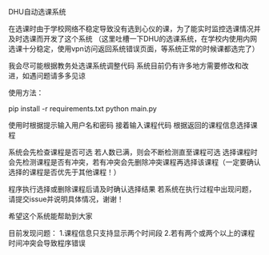 DHU自动选课系统

在选课时由于学校网络不稳定导致没有选到心仪的课，为了能实时监控选课情况并及时选课而开发了这个系统
（这里吐槽一下DHU的选课系统，在学校内使用内网选课十分稳定，使用vpn访问返回系统错误页面，等系统正常的时候课都选完了）

我会尽可能根据教务处选课系统调整代码
系统目前仍有许多地方需要修改和改进，如遇问题请多多见谅


使用方法：


pip install -r requirements.txt
python main.py

使用时根据提示输入用户名和密码
接着输入课程代码
根据返回的课程信息选择课程

系统会先检查课程是否可选
若人数已满，则会不断检测直至课程可选
选择课程时会先检测课程是否有冲突，若有冲突会先删除冲突课程再选择该课程（一定要确认选择的课程是否优先于其他课程！）

程序执行选择或删除课程后请及时确认选择结果
若系统在执行过程中出现问题，请提交issue并说明具体情况，谢谢！

希望这个系统能帮助到大家

目前发现问题：
1.课程信息只支持显示两个时间段
2.若有两个或两个以上的课程时间冲突会导致程序错误

